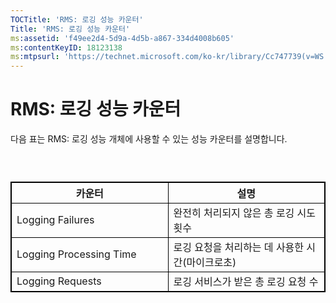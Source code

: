 ```yaml
---
TOCTitle: 'RMS: 로깅 성능 카운터'
Title: 'RMS: 로깅 성능 카운터'
ms:assetid: 'f49ee2d4-5d9a-4d5b-a867-334d4008b605'
ms:contentKeyID: 18123138
ms:mtpsurl: 'https://technet.microsoft.com/ko-kr/library/Cc747739(v=WS.10)'
---
```


RMS: 로깅 성능 카운터
=====================

다음 표는 RMS: 로깅 성능 개체에 사용할 수 있는 성능 카운터를 설명합니다.

###  

 
<table style="border:1px solid black;">
<colgroup>
<col width="50%" />
<col width="50%" />
</colgroup>
<thead>
<tr class="header">
<th style="border:1px solid black;" >카운터</th>
<th style="border:1px solid black;" >설명</th>
</tr>
</thead>
<tbody>
<tr class="odd">
<td style="border:1px solid black;">Logging Failures</td>
<td style="border:1px solid black;">완전히 처리되지 않은 총 로깅 시도 횟수</td>
</tr>
<tr class="even">
<td style="border:1px solid black;">Logging Processing Time</td>
<td style="border:1px solid black;">로깅 요청을 처리하는 데 사용한 시간(마이크로초)</td>
</tr>
<tr class="odd">
<td style="border:1px solid black;">Logging Requests</td>
<td style="border:1px solid black;">로깅 서비스가 받은 총 로깅 요청 수</td>
</tr>
</tbody>
</table>
